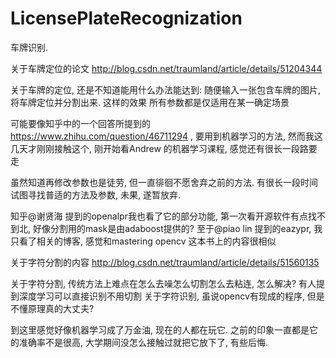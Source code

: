 # LicensePlateRecognization

车牌识别.

关于车牌定位的论文    http://blog.csdn.net/traumland/article/details/51204344

关于车牌的定位, 还是不知道能用什么办法能达到:
    随便输入一张包含车牌的图片, 将车牌定位并分割出来.  这样的效果 
        所有参数都是仅适用在某一确定场景
  
可能要像知乎中的一个回答所提到的 https://www.zhihu.com/question/46711294 , 要用到机器学习的方法, 然而我这几天才刚刚接触这个, 刚开始看Andrew 的机器学习课程, 感觉还有很长一段路要走

  虽然知道再修改参数也是徒劳, 但一直徘徊不愿舍弃之前的方法. 有很长一段时间试图寻找普适的方法及参数, 未果, 遂暂放弃.
  
知乎@谢贤海 提到的openalpr我也看了它的部分功能, 第一次看开源软件有点找不到北, 好像分割用的mask是由adaboost提供的?
至于@piao lin 提到的eazypr, 我只看了相关的博客, 感觉和mastering opencv 这本书上的内容很相似


关于字符分割的内容    http://blog.csdn.net/traumland/article/details/51560135

关于字符分割, 传统方法上难点在怎么去噪怎么切割怎么去粘连, 怎么解决? 有人提到深度学习可以直接识别不用切割
关于字符识别, 虽说opencv有现成的程序, 但是不懂原理真的大丈夫?


到这里感觉好像机器学习成了万金油, 现在的人都在玩它. 之前的印象一直都是它的准确率不是很高, 大学期间没怎么接触过就把它放下了, 有些后悔. 
